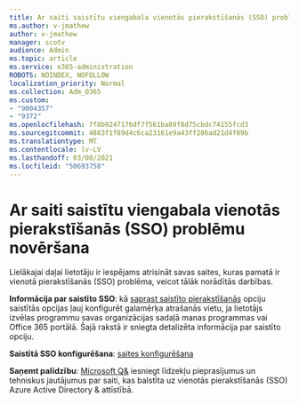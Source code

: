 ```yaml
---
title: Ar saiti saistītu viengabala vienotās pierakstīšanās (SSO) problēmu novēršana
ms.author: v-jmathew
author: v-jmathew
manager: scotv
audience: Admin
ms.topic: article
ms.service: o365-administration
ROBOTS: NOINDEX, NOFOLLOW
localization_priority: Normal
ms.collection: Adm_O365
ms.custom:
- "9004357"
- "9372"
ms.openlocfilehash: 7f8b9247176df7f561ba89f8d75cbdc74155fcd3
ms.sourcegitcommit: 4883f1f89d4c6ca23161e9a43ff206ad21d4f09b
ms.translationtype: MT
ms.contentlocale: lv-LV
ms.lasthandoff: 03/08/2021
ms.locfileid: "50693758"
---
```

# <a name="troubleshoot-link-based-seamless-single-sign-on-sso-issues"></a>Ar saiti saistītu viengabala vienotās pierakstīšanās (SSO) problēmu novēršana

Lielākajai daļai lietotāju ir iespējams atrisināt savas saites, kuras pamatā ir vienotā pierakstīšanās (SSO) problēma, veicot tālāk norādītās darbības.

**Informācija par saistīto SSO**: kā [saprast saistīto pierakstīšanās](https://docs.microsoft.com/azure/active-directory/manage-apps/configure-linked-sign-on) opciju saistītās opcijas ļauj konfigurēt galamērķa atrašanās vietu, ja lietotājs izvēlas programmu savas organizācijas sadaļā manas programmas vai Office 365 portālā. Šajā rakstā ir sniegta detalizēta informācija par saistīto opciju.

**Saistītā SSO konfigurēšana**: [saites konfigurēšana](https://docs.microsoft.com/azure/active-directory/manage-apps/configure-linked-sign-on#configure-link)

**Saņemt palīdzību**: [Microsoft Q&](https://docs.microsoft.com/answers/topics/azure-ad-single-sign-on.html) iesniegt līdzekļu pieprasījumus un tehniskus jautājumus par saiti, kas balstīta uz vienotās pierakstīšanās (SSO) Azure Active Directory & attīstībā.
